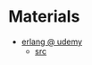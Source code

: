 # Materials

* [erlang @ udemy](https://matchgroup.udemy.com/course/completeerlang/)
  * [src](https://github.com/CatalinStefan/LearnErlang)
  